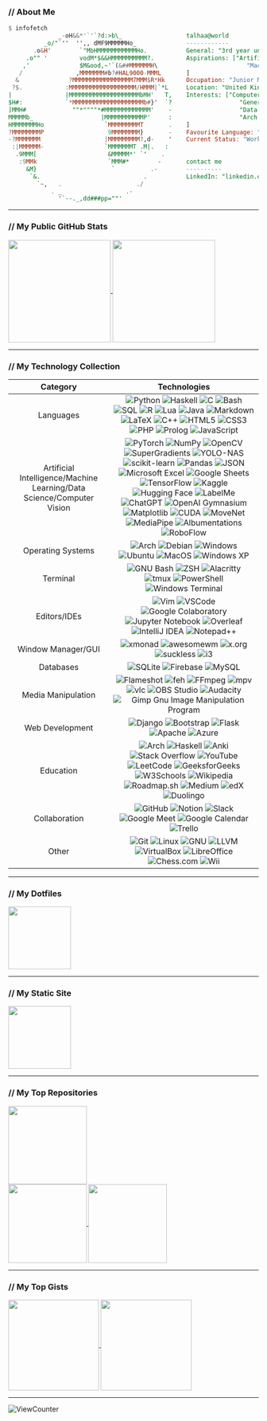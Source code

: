 ### // **About Me**
```haskell
$ infofetch
              _-oH&&*'`'`?d:>b\_                  talhaa@world
          _o/"`''  '',, dMF9MMMMMHo_              ------------
       .o&H'        `"MbHMMMMMMMMMMMHo.           General: "3rd year undergraduate MSci computer science student"
     .o"" '         vodM*$&&HMMMMMMMMMM?.         Aspirations: ["Artificial Intelligence", "Data Science",          
    ,'              $M&ood,~'`(&##MMMMMMH\                         "Machine Learning"   
   /               ,MMMMMMM#b?#HAL9000-MMML       ]
  &              ?MMMMMMMMMMMMMMMMM7MMM$R*Hk      Occupation: "Junior Machine Learning and Backend Developer"
 ?$.            :MMMMMMMMMMMMMMMMMMM/HMMM|`*L     Location: "United Kingdom" 
|               |MMMMMMMMMMMMMMMMMMMMbMH'   T,    Interests: ["Computer vision", "Human pose estimation",                   
$H#:            `*MMMMMMMMMMMMMMMMMMMMb#}'  `?                   "Generative AI", "Image recognition",                 
]MMH#             ""*""""*#MMMMMMMMMMMMM'    -                   "Data analysis", "Evolutionary algorithms", 
MMMMMb_                   |MMMMMMMMMMMP'     :                   "Arch Linux", "Simulations", "Fractals", "Mazes" 
HMMMMMMMHo                 `MMMMMMMMMT       .    ]
?MMMMMMMMP                  9MMMMMMMM}       -    Favourite Language: "Python" 
-?MMMMMMM                  |MMMMMMMMM?,d-    '    Current Status: "Working with computer vision and building APIs!"
 :|MMMMMM-                 `MMMMMMMT .M|.   :     
  .9MMM[                    &MMMMM*' `'    .       
   :9MMk                    `MMM#*        -       contact me 
     &M}                     `          .-        ----------
      `&.                             .           LinkedIn: "linkedin.com/in/talhaahussain/"
        `~,   .                     ./
            . _                  .-
              '`--._,dd###pp=""'
```

<hr>

### // **My Public GitHub Stats**

<div>
<a href="https://github.com/talhaahussain/">
  <img height=206 align="center" src="https://github-readme-stats.vercel.app/api?username=talhaahussain&theme=transparent&show_icons=true&rank_icon=github" />
</a>
<a href="https://github.com/talhaahussain/">
  <img height=206 align="center" src="https://github-readme-stats.vercel.app/api/top-langs?username=talhaahussain&layout=compact&langs_count=8&card_width=320&hide=Jupyter%20Notebook&theme=transparent" />
</a>
</div>

<hr>

### // **My Technology Collection**

| Category | Technologies |
|:---:|:---:|
| Languages | ![Python](https://img.shields.io/badge/python-3670A0?style=for-the-badge&logo=python&logoColor=ffdd54) ![Haskell](https://img.shields.io/badge/Haskell-5e5086?style=for-the-badge&logo=haskell&logoColor=white) ![C](https://img.shields.io/badge/c-%2300599C.svg?style=for-the-badge&logo=c&logoColor=white) ![Bash](https://img.shields.io/badge/Bash-4EAA25?style=for-the-badge&logo=GNU%20Bash&logoColor=white) ![SQL](https://img.shields.io/badge/SQL-%23e38c00.svg?style=for-the-badge&logo=SQL&logoColor=white) ![R](https://img.shields.io/badge/R-%23276DC3.svg?style=for-the-badge&logo=R&logoColor=white) ![Lua](https://img.shields.io/badge/lua-%232C2D72.svg?style=for-the-badge&logo=lua&logoColor=white) ![Java](https://img.shields.io/badge/java-%23ED8B00.svg?style=for-the-badge&logo=openjdk&logoColor=white) ![Markdown](https://img.shields.io/badge/markdown-%23000000.svg?style=for-the-badge&logo=markdown&logoColor=white) ![LaTeX](https://img.shields.io/badge/latex-%23008080.svg?style=for-the-badge&logo=latex&logoColor=white) ![C++](https://img.shields.io/badge/c++-%2300599C.svg?style=for-the-badge&logo=cplusplus&logoColor=white) ![HTML5](https://img.shields.io/badge/html5-%23E34F26.svg?style=for-the-badge&logo=html5&logoColor=white) ![CSS3](https://img.shields.io/badge/css3-%231572B6.svg?style=for-the-badge&logo=css3&logoColor=white) ![PHP](https://img.shields.io/badge/PHP-777BB4?style=for-the-badge&logo=php&logoColor=white) ![Prolog](https://img.shields.io/badge/Prolog-c61f1b?style=for-the-badge&logo=Prolog&logoColor=white) ![JavaScript](https://img.shields.io/badge/JavaScript-323330?style=for-the-badge&logo=javascript&logoColor=F7DF1E) |
| Artificial Intelligence/Machine Learning/Data Science/Computer Vision | ![PyTorch](https://img.shields.io/badge/PyTorch-%23EE4C2C.svg?style=for-the-badge&logo=PyTorch&logoColor=white) ![NumPy](https://img.shields.io/badge/numpy-%23013243.svg?style=for-the-badge&logo=numpy&logoColor=white) ![OpenCV](https://img.shields.io/badge/opencv-%235C3EE8.svg?style=for-the-badge&logo=opencv&logoColor=white) ![SuperGradients](https://img.shields.io/badge/SuperGradients-%23094ca1.svg?style=for-the-badge&logo=SuperGradients&logoColor=black) ![YOLO-NAS](https://img.shields.io/badge/YOLO%20NAS-%232ebdc7.svg?style=for-the-badge&logo=YOLO-NAS&logoColor=black) ![scikit-learn](https://img.shields.io/badge/scikit--learn-%23F7931E.svg?style=for-the-badge&logo=scikit-learn&logoColor=white) ![Pandas](https://img.shields.io/badge/pandas-%23150458.svg?style=for-the-badge&logo=pandas&logoColor=white) ![JSON](https://img.shields.io/badge/json-5E5C5C?style=for-the-badge&logo=json&logoColor=white) ![Microsoft Excel](https://img.shields.io/badge/Microsoft_Excel-217346?style=for-the-badge&logo=microsoft-excel&logoColor=white) ![Google Sheets](https://img.shields.io/badge/Google%20Sheets-34A853?style=for-the-badge&logo=google-sheets&logoColor=white) ![TensorFlow](https://img.shields.io/badge/TensorFlow-%23FF6F00.svg?style=for-the-badge&logo=TensorFlow&logoColor=white) ![Kaggle](https://img.shields.io/badge/Kaggle-035a7d?style=for-the-badge&logo=kaggle&logoColor=white) ![Hugging Face](https://img.shields.io/badge/Hugging%20Face-%23FFD21E.svg?style=for-the-badge&logo=HuggingFace&logoColor=black) ![LabelMe](https://img.shields.io/badge/LabelMe-%23ffffff.svg?style=for-the-badge&logo=LabelMe&logoColor=black) ![ChatGPT](https://img.shields.io/badge/ChatGPT-%23412991.svg?style=for-the-badge&logo=openai&logoColor=white) ![OpenAI Gymnasium](https://img.shields.io/badge/OpenAI%20Gym-%230081A5.svg?style=for-the-badge&logo=openaigym&logoColor=white) ![Matplotlib](https://img.shields.io/badge/Matplotlib-%23ffffff.svg?style=for-the-badge&logo=Matplotlib&logoColor=black) ![CUDA](https://img.shields.io/badge/cuda-%2376B900.svg?style=for-the-badge&logo=nVIDIA&logoColor=white) ![MoveNet](https://img.shields.io/badge/MoveNet-%23FF6F00.svg?style=for-the-badge&logo=TensorFlow&logoColor=white) ![MediaPipe](https://img.shields.io/badge/MediaPipe-%234285F4.svg?style=for-the-badge&logo=Google&logoColor=white) ![Albumentations](https://img.shields.io/badge/Albumentations-%23ff0100.svg?style=for-the-badge&logo=Albumentations&logoColor=black) ![RoboFlow](https://img.shields.io/badge/RoboFlow-%236404cc.svg?style=for-the-badge&logo=RoboFlow&logoColor=white) | 
| Operating Systems | ![Arch](https://img.shields.io/badge/Arch%20Linux-1793D1?logo=arch-linux&logoColor=fff&style=for-the-badge) ![Debian](https://img.shields.io/badge/Debian-A81D33?style=for-the-badge&logo=debian&logoColor=white) ![Windows](https://img.shields.io/badge/Windows-0078D6?style=for-the-badge&logo=windows&logoColor=white) ![Ubuntu](https://img.shields.io/badge/Ubuntu-E95420?style=for-the-badge&logo=ubuntu&logoColor=white) ![MacOS](https://img.shields.io/badge/MacOS-000000?style=for-the-badge&logo=macos&logoColor=white) ![Windows XP](https://img.shields.io/badge/Windows%20xp-003399?style=for-the-badge&logo=windowsxp&logoColor=white) |
| Terminal | ![GNU Bash](https://img.shields.io/badge/GNU%20Bash-4EAA25?style=for-the-badge&logo=GNU%20Bash&logoColor=white) ![ZSH](https://img.shields.io/badge/zsh-F15A24?style=for-the-badge&logo=zsh&logoColor=white) ![Alacritty](https://img.shields.io/badge/alacritty-F46D01?style=for-the-badge&logo=alacritty&logoColor=white) ![tmux](https://img.shields.io/badge/tmux-1BB91F?style=for-the-badge&logo=tmux&logoColor=white) ![PowerShell](https://img.shields.io/badge/powershell-5391FE?style=for-the-badge&logo=powershell&logoColor=white) ![Windows Terminal](https://img.shields.io/badge/windows%20terminal-4D4D4D?style=for-the-badge&logo=windows%20terminal&logoColor=white) | 
| Editors/IDEs | ![Vim](https://img.shields.io/badge/VIM-%2311AB00.svg?style=for-the-badge&logo=vim&logoColor=white) ![VSCode](https://img.shields.io/badge/VSCode-0078d7.svg?style=for-the-badge&logo=visual-studio-code&logoColor=white) ![Google Colaboratory](https://img.shields.io/badge/Colab-F9AB00?style=for-the-badge&logo=googlecolab&color=525252) ![Jupyter Notebook](https://img.shields.io/badge/jupyter-%23FA0F00.svg?style=for-the-badge&logo=jupyter&logoColor=white) ![Overleaf](https://img.shields.io/badge/Overleaf-47A141?style=for-the-badge&logo=Overleaf&logoColor=white) ![IntelliJ IDEA](https://img.shields.io/badge/IntelliJIDEA-000000.svg?style=for-the-badge&logo=intellij-idea&logoColor=white) ![Notepad++](https://img.shields.io/badge/Notepad++-90E59A.svg?style=for-the-badge&logo=notepad%2b%2b&logoColor=black) |
| Window Manager/GUI | ![xmonad](https://img.shields.io/badge/xmonad-%23fc4c5c.svg?style=for-the-badge&logo=xmonad&logoColor=white) ![awesomewm](https://img.shields.io/badge/awesome-535D6C?style=for-the-badge&logo=awesomewm&logoColor=white) ![x.org](https://img.shields.io/badge/x.org-F28834?style=for-the-badge&logo=x.org&logoColor=white) ![suckless](https://img.shields.io/badge/suckless-1177AA?style=for-the-badge&logo=suckless&logoColor=white) ![i3](https://img.shields.io/badge/i3-52C0FF?style=for-the-badge&logo=i3&logoColor=white) |
| Databases | ![SQLite](https://img.shields.io/badge/sqlite-%2307405e.svg?style=for-the-badge&logo=sqlite&logoColor=white) ![Firebase](https://img.shields.io/badge/firebase-a08021?style=for-the-badge&logo=firebase&logoColor=ffcd34) ![MySQL](https://img.shields.io/badge/MySQL-005C84?style=for-the-badge&logo=mysql&logoColor=white) |
| Media Manipulation |  ![Flameshot](https://img.shields.io/badge/flameshot-8800aa?style=for-the-badge&logo=flameshot&logoColor=FFFFFF) ![feh](https://img.shields.io/badge/feh-700515?style=for-the-badge&logo=feh&logoColor=FFFFFF) ![FFmpeg](https://img.shields.io/badge/ffmpeg-007808?style=for-the-badge&logo=ffmpeg&logoColor=FFFFFF) ![mpv](https://img.shields.io/badge/mpv-691F69?style=for-the-badge&logo=mpv&logoColor=FFFFFF) ![vlc](https://img.shields.io/badge/vlc%20media%20player-FF8800?style=for-the-badge&logo=vlc%20media%20player&logoColor=FFFFFF) ![OBS Studio](https://img.shields.io/badge/obs%20studio-302E31?style=for-the-badge&logo=obs%20studio&logoColor=white) ![Audacity](https://img.shields.io/badge/Audacity-0000CC?style=for-the-badge&logo=audacity&logoColor=white) ![Gimp Gnu Image Manipulation Program](https://img.shields.io/badge/Gimp-657D8B?style=for-the-badge&logo=gimp&logoColor=FFFFFF) |
| Web Development | ![Django](https://img.shields.io/badge/Django-092E20?style=for-the-badge&logo=django&logoColor=green) ![Bootstrap](https://img.shields.io/badge/Bootstrap-563D7C?style=for-the-badge&logo=bootstrap&logoColor=white) ![Flask](https://img.shields.io/badge/flask-%23000.svg?style=for-the-badge&logo=flask&logoColor=white) ![Apache](https://img.shields.io/badge/Apache%20http%20server-D22128?style=for-the-badge&logo=Apache&logoColor=white) ![Azure](https://img.shields.io/badge/azure-%230072C6.svg?style=for-the-badge&logo=microsoftazure&logoColor=white) | 
| Education | ![Arch](https://img.shields.io/badge/ArchWiki-1793D1?logo=arch-linux&logoColor=fff&style=for-the-badge) ![Haskell](https://img.shields.io/badge/HaskellWiki-5e5086?style=for-the-badge&logo=haskell&logoColor=white) ![Anki](https://img.shields.io/badge/Anki-757575?style=for-the-badge&logo=anki&logoColor=white) ![Stack Overflow](https://img.shields.io/badge/Stack_Overflow-FE7A16?style=for-the-badge&logo=stack-overflow&logoColor=white) ![YouTube](https://img.shields.io/badge/youtube-FF0000?style=for-the-badge&logo=youtube&logoColor=FFFFFF) ![LeetCode](https://img.shields.io/badge/LeetCode-000000?style=for-the-badge&logo=LeetCode&logoColor=#d16c06) ![GeeksforGeeks](https://img.shields.io/badge/GeeksforGeeks-298D46?style=for-the-badge&logo=geeksforgeeks&logoColor=white) ![W3Schools](https://img.shields.io/badge/W3Schools-04AA6D?style=for-the-badge&logo=W3Schools&logoColor=white) ![Wikipedia](https://img.shields.io/badge/wikipedia-000000?style=for-the-badge&logo=wikipedia&logoColor=FFFFFF) ![Roadmap.sh](https://img.shields.io/badge/roadmap.sh-000000?style=for-the-badge&logo=roadmap.sh&logoColor=white) ![Medium](https://img.shields.io/badge/Medium-12100E?style=for-the-badge&logo=medium&logoColor=white) ![edX](https://img.shields.io/badge/Edx-193A3E?style=for-the-badge&logo=edx&logoColor=white) ![Duolingo](https://img.shields.io/badge/Duolingo-%234DC730.svg?style=for-the-badge&logo=Duolingo&logoColor=white) |
| Collaboration | ![GitHub](https://img.shields.io/badge/github-181717?style=for-the-badge&logo=github&logoColor=FFFFFF) ![Notion](https://img.shields.io/badge/notion-000000?style=for-the-badge&logo=notion&logoColor=FFFFFF) ![Slack](https://img.shields.io/badge/slack-4A154B?style=for-the-badge&logo=slack&logoColor=FFFFFF) ![Google Meet](https://img.shields.io/badge/google%20meet-00897B?style=for-the-badge&logo=googlemeet&logoColor=FFFFFF) ![Google Calendar](https://img.shields.io/badge/google%20calendar-4285F4?style=for-the-badge&logo=googlecalendar&logoColor=FFFFFF) ![Trello](https://img.shields.io/badge/Trello-%23026AA7.svg?style=for-the-badge&logo=Trello&logoColor=white) |
| Other | ![Git](https://img.shields.io/badge/git-%23F05033.svg?style=for-the-badge&logo=git&logoColor=white) ![Linux](https://img.shields.io/badge/Linux-FCC624?style=for-the-badge&logo=Linux&logoColor=black) ![GNU](https://img.shields.io/badge/gnu-A42E2B?style=for-the-badge&logo=gnu&logoColor=white) ![LLVM](https://img.shields.io/badge/llvm-262D3A?style=for-the-badge&logo=llvm&logoColor=white) ![VirtualBox](https://img.shields.io/badge/VirtualBox-21416b?style=for-the-badge&logo=VirtualBox&logoColor=white) ![LibreOffice](https://img.shields.io/badge/LibreOffice-%2318A303?style=for-the-badge&logo=LibreOffice&logoColor=white)  ![Chess.com](https://img.shields.io/badge/Chess.com-81B64C?style=for-the-badge&logo=chess.com&logoColor=white) ![Wii](https://img.shields.io/badge/Wii-8B8B8B?style=for-the-badge&logo=wii&logoColor=white) |

<hr>

### // **My Dotfiles**
<div>
<a href="https://github.com/talhaahussain/dotfiles">
  <img height=126 align="center" src="https://github-readme-stats.vercel.app/api/pin/?username=talhaahussain&repo=dotfiles&theme=transparent" />
</a>
</div>

<hr>

### // **My Static Site**
<div>
<a href="https://github.com/talhaahussain/talhaahussain.github.io">
  <img height=126 align="center" src="https://github-readme-stats.vercel.app/api/pin/?username=talhaahussain&repo=talhaahussain.github.io&theme=transparent" />
</a>
</div>

<hr>

### // **My Top Repositories**
<!---
<div>
<a href="https://github.com/talhaahussain/grappling-pose-identification">
  <img height=157.5 align="center" src="https://github-readme-stats.vercel.app/api/pin/?username=talhaahussain&repo=grappling-pose-identification&theme=transparent" />
</a>
--->
<a href="https://github.com/talhaahussain/RESTful-spreadsheet">
  <img height=157.5 align="center" src="https://github-readme-stats.vercel.app/api/pin/?username=talhaahussain&repo=RESTful-spreadsheet&theme=transparent" />
</a>
</div>
<div>
<a href="https://github.com/talhaahussain/Donkey-Kong-NEAT">
  <img height=157.5 align="center" src="https://github-readme-stats.vercel.app/api/pin/?username=talhaahussain&repo=Donkey-Kong-NEAT&theme=transparent" />
</a>
<a href="https://github.com/talhaahussain/Flappy-Bird-NEAT">
  <img height=157.5 align="center" src="https://github-readme-stats.vercel.app/api/pin/?username=talhaahussain&repo=Flappy-Bird-NEAT&theme=transparent" />
</a>
</div>

<hr>

### // **My Top Gists**

<div>
<a href="https://gist.github.com/talhaahussain/6a8a7671686431602ce9b340f36e776f">
  <img height=182.329 align="center" src="https://github-readme-stats.vercel.app/api/gist?id=6a8a7671686431602ce9b340f36e776f&theme=transparent" />
</a>
<a href="https://gist.github.com/talhaahussain/a39fd48ee57b4c74bd751497871c3043">
  <img height=182.329 align="center" src="https://github-readme-stats.vercel.app/api/gist?id=a39fd48ee57b4c74bd751497871c3043&theme=transparent"/>
</a>
</div>

<hr>

![ViewCounter](https://komarev.com/ghpvc/?username=talhaahussain&style=for-the-badge&color=000000)
<!--
**talhaahussain/talhaahussain** is a ✨ _special_ ✨ repository because its `README.md` (this file) appears on your GitHub profile.

Here are some ideas to get you started:

- 🔭 I’m currently working on ...
- 🌱 I’m currently learning ...
- 👯 I’m looking to collaborate on ...
- 🤔 I’m looking for help with ...
- 💬 Ask me about ...
- 📫 How to reach me: ...
- 😄 Pronouns: ...
- ⚡ Fun fact: ...
-->

